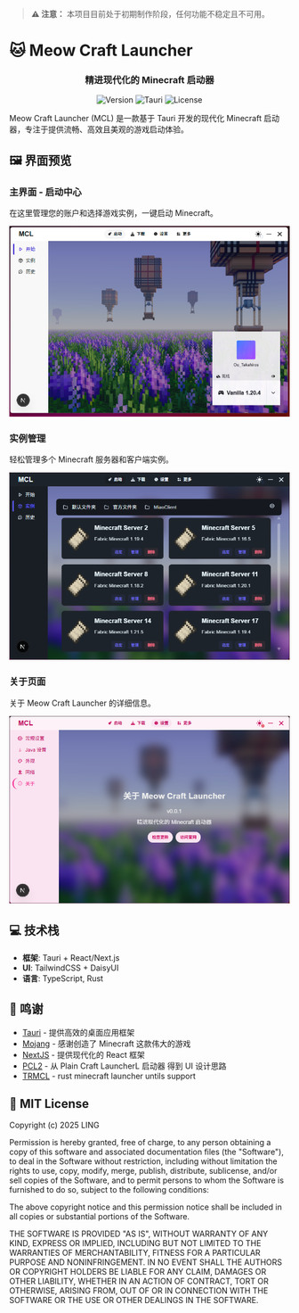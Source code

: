 > **⚠️ 注意：** 本项目目前处于初期制作阶段，任何功能不稳定且不可用。

# 🐱 Meow Craft Launcher

<div align="center">

  <h3>精进现代化的 Minecraft 启动器</h3>

  ![Version](https://img.shields.io/badge/version-0.0.1-blue)
  ![Tauri](https://img.shields.io/badge/powered%20by-Tauri-purple)
  ![License](https://img.shields.io/badge/license-MIT-green)
</div>


Meow Craft Launcher (MCL) 是一款基于 Tauri 开发的现代化 Minecraft 启动器，专注于提供流畅、高效且美观的游戏启动体验。



## 🖼️ 界面预览

### 主界面 - 启动中心

在这里管理您的账户和选择游戏实例，一键启动 Minecraft。

![启动中心](src-next/public/image/main.png)

### 实例管理

轻松管理多个 Minecraft 服务器和客户端实例。

![实例管理](src-next/public/image/entity.png)

### 关于页面

关于 Meow Craft Launcher 的详细信息。

![关于](src-next/public/image/about.png)

## 💻 技术栈

- **框架**: Tauri + React/Next.js
- **UI**: TailwindCSS + DaisyUI
- **语言**: TypeScript, Rust


## 🙏 鸣谢

- [Tauri](https://tauri.app/) - 提供高效的桌面应用框架
- [Mojang](https://www.minecraft.net/) - 感谢创造了 Minecraft 这款伟大的游戏
- [NextJS](https://nextjs.org/) - 提供现代化的 React 框架
- [PCL2](https://github.com/Hex-Dragon/PCL2) - 从 Plain Craft LauncherL 启动器 得到 UI 设计思路
- [TRMCL](https://github.com/teaching-rust-minecraft-client-launcher) - rust minecraft launcher untils support



## 📜 MIT License

Copyright (c) 2025 LING

Permission is hereby granted, free of charge, to any person obtaining a copy
of this software and associated documentation files (the "Software"), to deal
in the Software without restriction, including without limitation the rights
to use, copy, modify, merge, publish, distribute, sublicense, and/or sell
copies of the Software, and to permit persons to whom the Software is
furnished to do so, subject to the following conditions:

The above copyright notice and this permission notice shall be included in all
copies or substantial portions of the Software.

THE SOFTWARE IS PROVIDED "AS IS", WITHOUT WARRANTY OF ANY KIND, EXPRESS OR
IMPLIED, INCLUDING BUT NOT LIMITED TO THE WARRANTIES OF MERCHANTABILITY,
FITNESS FOR A PARTICULAR PURPOSE AND NONINFRINGEMENT. IN NO EVENT SHALL THE
AUTHORS OR COPYRIGHT HOLDERS BE LIABLE FOR ANY CLAIM, DAMAGES OR OTHER
LIABILITY, WHETHER IN AN ACTION OF CONTRACT, TORT OR OTHERWISE, ARISING FROM,
OUT OF OR IN CONNECTION WITH THE SOFTWARE OR THE USE OR OTHER DEALINGS IN THE
SOFTWARE.
